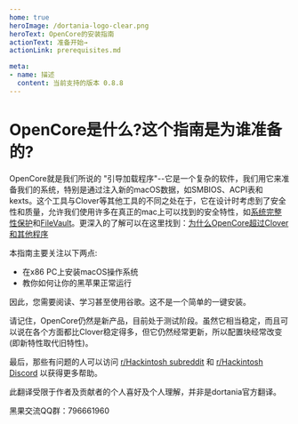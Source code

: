 ```yaml
---
home: true
heroImage: /dortania-logo-clear.png
heroText: OpenCore的安装指南
actionText: 准备开始→
actionLink: prerequisites.md

meta:
- name: 描述
  content: 当前支持的版本 0.8.8
---
```


# OpenCore是什么?这个指南是为谁准备的?

OpenCore就是我们所说的 "引导加载程序"--它是一个复杂的软件，我们用它来准备我们的系统，特别是通过注入新的macOS数据，如SMBIOS、ACPI表和kexts。这个工具与Clover等其他工具的不同之处在于，它在设计时考虑到了安全性和质量，允许我们使用许多在真正的mac上可以找到的安全特性，如[系统完整性保护](https://support.apple.com/en-ca/HT204899)和[FileVault](https://support.apple.com/en-ca/HT204837)。更深入的了解可以在这里找到：[为什么OpenCore超过Clover和其他程序](why-oc.md)

本指南主要关注以下两点:

* 在x86 PC上安装macOS操作系统
* 教你如何让你的黑苹果正常运行

因此，您需要阅读、学习甚至使用谷歌。这不是一个简单的一键安装。

请记住，OpenCore仍然是新产品，目前处于测试阶段。虽然它相当稳定，而且可以说在各个方面都比Clover稳定得多，但它仍然经常更新，所以配置块经常改变(即新特性取代旧特性)。

最后，那些有问题的人可以访问 [r/Hackintosh subreddit](https://www.reddit.com/r/hackintosh/) 和 [r/Hackintosh Discord](https://discord.gg/u8V7N5C) 以获得更多帮助。

此翻译受限于作者及贡献者的个人喜好及个人理解，并非是dortania官方翻译。

黑果交流QQ群：796661960
